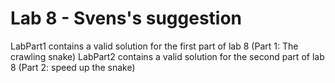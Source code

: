 # Lab 8 - Svens's suggestion

LabPart1 contains a valid solution for the first part of lab 8 (Part 1: The crawling snake)
LabPart2 contains a valid solution for the second part of lab 8 (Part 2: speed up the snake)
